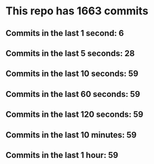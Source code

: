 # This repo has 1663 commits

## Commits in the last 1 second: 6
## Commits in the last 5 seconds: 28
## Commits in the last 10 seconds: 59
## Commits in the last 60 seconds: 59
## Commits in the last 120 seconds: 59
## Commits in the last 10 minutes: 59
## Commits in the last 1 hour: 59
